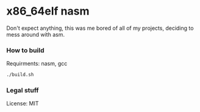 # x86_64elf nasm

Don't expect anything, this was me bored of all of my projects, deciding to mess around with asm.

### How to build

Requirments: nasm, gcc

```bash
./build.sh
```

### Legal stuff
License: MIT